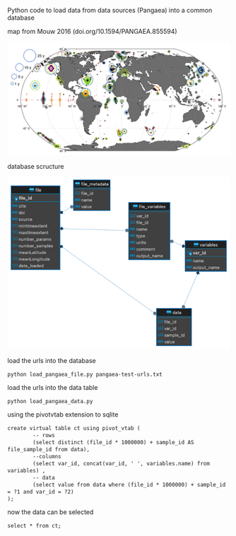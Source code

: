 Python code to load data from data sources (Pangaea) into a common database

map from Mouw 2016 (doi.org/10.1594/PANGAEA.855594) 

![Mouw Map](maps/map-mouw.png)

database scructure

![tables](sediment_data.sqlite.png)

load the urls into the database

    python load_pangaea_file.py pangaea-test-urls.txt

load the urls into the data table

    python load_pangaea_data.py

using the pivotvtab extension to sqlite

    create virtual table ct using pivot_vtab (
            -- rows
            (select distinct (file_id * 1000000) + sample_id AS file_sample_id from data),
            --columns
            (select var_id, concat(var_id, ' ', variables.name) from variables) ,
            -- data
            (select value from data where (file_id * 1000000) + sample_id  = ?1 and var_id = ?2)
    );

now the data can be selected

    select * from ct;

